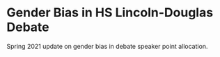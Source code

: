 # Gender Bias in HS Lincoln-Douglas Debate

 Spring 2021 update on gender bias in debate speaker point allocation.
